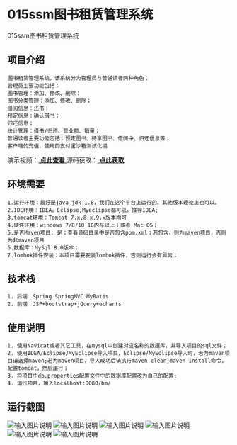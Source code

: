 #  015ssm图书租赁管理系统
015ssm图书租赁管理系统

## 项目介绍
````
图书租赁管理系统，该系统分为管理员与普通读者两种角色；
管理员主要功能包括：
图书管理：添加、修改、删除；
图书分类管理：添加、修改、删除；
借阅信息：还书；
预定信息：确认借书；
归还信息；
统计管理：借书/归还、营业额、销量；
普通读者主要功能包括：预定图书、待拿图书、借阅中、归还信息等；
客户端的充值，使用的支付宝沙箱测试化境
````
演示视频：[ **点此查看** ](https://www.bilibili.com/video/BV1o44y1B7jL/)
源码获取：[ **点此获取** ](http://www.shuyue.fun/index.php?type=productinfo&id=118)

## 环境需要
````
1.运行环境：最好是java jdk 1.8，我们在这个平台上运行的。其他版本理论上也可以。
2.IDE环境：IDEA，Eclipse,Myeclipse都可以。推荐IDEA;
3.tomcat环境：Tomcat 7.x,8.x,9.x版本均可
4.硬件环境：windows 7/8/10 1G内存以上；或者 Mac OS；
5.是否Maven项目: 是；查看源码目录中是否包含pom.xml；若包含，则为maven项目，否则为非maven项目
6.数据库：MySql 8.0版本；
7.lombok插件安装：本项目需要安装lombok插件，否则运行会有异常；
````
## 技术栈
````
1. 后端：Spring SpringMVC MyBatis
2. 前端：JSP+bootstrap+jQuery+echarts
````
## 使用说明
````
1. 使用Navicat或者其它工具，在mysql中创建对应名称的数据库，并导入项目的sql文件；
2. 使用IDEA/Eclipse/MyEclipse导入项目，Eclipse/MyEclipse导入时，若为maven项目请选择maven;若为maven项目，导入成功后请执行maven clean;maven install命令，配置tomcat，然后运行；
3. 将项目中db.properties配置文件中的数据库配置改为自己的配置;
4. 运行项目，输入localhost:8080/bm/
````
## 运行截图

![输入图片说明](https://images.gitee.com/uploads/images/2021/0317/095000_baf67b29_863230.png "屏幕截图.png")
![输入图片说明](https://images.gitee.com/uploads/images/2021/0317/095009_09868066_863230.png "屏幕截图.png")
![输入图片说明](https://images.gitee.com/uploads/images/2021/0317/095017_38217e31_863230.png "屏幕截图.png")
![输入图片说明](https://images.gitee.com/uploads/images/2021/0317/095026_bc1a4b80_863230.png "屏幕截图.png")
![输入图片说明](https://images.gitee.com/uploads/images/2021/0317/095038_8f353fcc_863230.png "屏幕截图.png")
![输入图片说明](https://images.gitee.com/uploads/images/2021/0317/095046_3f6fcadd_863230.png "屏幕截图.png")
